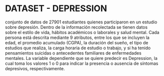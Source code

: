 # DATASET - DEPRESSION

conjunto de datos de 27901 estudiantes quienes participaron en un estudio sobre depresión. Dentro de la información recolectada se tienen datos sobre el estilo de vida, hábitos académicos o laborales y salud mental. Cada persona está descrita mediante 9 atributos, entre los que se incluyen la edad, el promedio acumulado (CGPA), la duración del sueño, el tipo de estudios que realiza, la carga horaria de estudio o trabajo, y si ha tenido pensamientos suicidas o antecedentes familiares de enfermedades mentales. La variable dependiente que se quiere predecir es Depression, la cual toma los valores 1 o 0 para indicar la presencia o ausencia de síntomas depresivos, respectivamente. 
